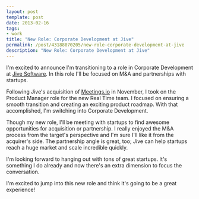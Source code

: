 ```yaml
---
layout: post
template: post
date: 2013-02-16
tags:
- work
title: "New Role: Corporate Development at Jive"
permalink: /post/43188070205/new-role-corporate-development-at-jive
description: "New Role: Corporate Development at Jive"
---
```

I'm excited to announce I'm transitioning to a role in Corporate Development at [Jive Software](http://en.wikipedia.org/wiki/Jive_Software). In this role I'll be focused on M&amp;A and partnerships with startups.
 
Following Jive's acquisition of [Meetings.io](http://meetings.io/) in November, I took on the Product Manager role for the new Real Time team. I focused on ensuring a smooth transition and creating an exciting product roadmap. With that accomplished, I'm switching into Corporate Development.
 
Though my new role, I'll be meeting with startups to find awesome opportunities for acquisition or partnership. I really enjoyed the M&amp;A process from the target's perspective and I'm sure I'll like it from the acquirer's side. The partnership angle is great, too; Jive can help startups reach a huge market and scale incredible quickly.
 
I'm looking forward to hanging out with tons of great startups. It's something I do already and now there's an extra dimension to focus the conversation.
 
I'm excited to jump into this new role and think it's going to be a great experience!